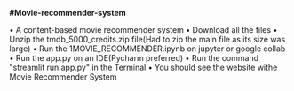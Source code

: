 **#Movie-recommender-system**

• A content-based movie recommender system 
• Download all the files • Unzip the tmdb_5000_credits.zip file(Had to zip the main file as its size was large) 
• Run the 1MOVIE_RECOMMENDER.ipynb on jupyter or google collab 
• Run the app.py on an IDE(Pycharm preferred) 
• Run the command "streamlit run app.py" in the Terminal 
• You should see the website withe Movie Recommender System
